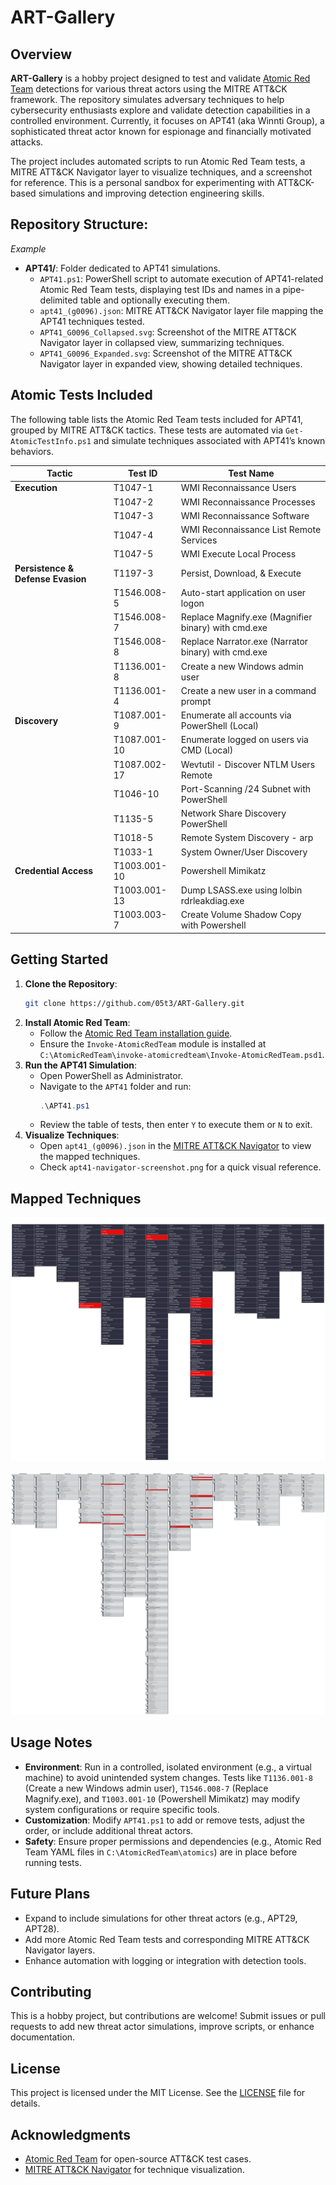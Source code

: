 
# ART-Gallery

## Overview
**ART-Gallery** is a hobby project designed to test and validate [Atomic Red Team](https://github.com/redcanaryco/atomic-red-team) detections for various threat actors using the MITRE ATT&CK framework. The repository simulates adversary techniques to help cybersecurity enthusiasts explore and validate detection capabilities in a controlled environment. Currently, it focuses on APT41 (aka Winnti Group), a sophisticated threat actor known for espionage and financially motivated attacks.

The project includes automated scripts to run Atomic Red Team tests, a MITRE ATT&CK Navigator layer to visualize techniques, and a screenshot for reference. This is a personal sandbox for experimenting with ATT&CK-based simulations and improving detection engineering skills.

## Repository Structure:

*Example*

- **APT41/**: Folder dedicated to APT41 simulations.
  - `APT41.ps1`: PowerShell script to automate execution of APT41-related Atomic Red Team tests, displaying test IDs and names in a pipe-delimited table and optionally executing them.
  - `apt41_(g0096).json`: MITRE ATT&CK Navigator layer file mapping the APT41 techniques tested.
  - `APT41_G0096_Collapsed.svg`: Screenshot of the MITRE ATT&CK Navigator layer in collapsed view, summarizing techniques.
  - `APT41_G0096_Expanded.svg`: Screenshot of the MITRE ATT&CK Navigator layer in expanded view, showing detailed techniques.

## Atomic Tests Included
The following table lists the Atomic Red Team tests included for APT41, grouped by MITRE ATT&CK tactics. These tests are automated via `Get-AtomicTestInfo.ps1` and simulate techniques associated with APT41’s known behaviors.

| Tactic                        | Test ID           | Test Name                                        |
|-------------------------------|-------------------|--------------------------------------------------|
| **Execution**                 | T1047-1           | WMI Reconnaissance Users                         |
|                               | T1047-2           | WMI Reconnaissance Processes                     |
|                               | T1047-3           | WMI Reconnaissance Software                       |
|                               | T1047-4           | WMI Reconnaissance List Remote Services          |
|                               | T1047-5           | WMI Execute Local Process                         |
| **Persistence & Defense Evasion** | T1197-3        | Persist, Download, & Execute                     |
|                               | T1546.008-5       | Auto-start application on user logon              |
|                               | T1546.008-7       | Replace Magnify.exe (Magnifier binary) with cmd.exe |
|                               | T1546.008-8       | Replace Narrator.exe (Narrator binary) with cmd.exe |
|                               | T1136.001-8       | Create a new Windows admin user                   |
|                               | T1136.001-4       | Create a new user in a command prompt             |
| **Discovery**                 | T1087.001-9       | Enumerate all accounts via PowerShell (Local)     |
|                               | T1087.001-10      | Enumerate logged on users via CMD (Local)         |
|                               | T1087.002-17      | Wevtutil - Discover NTLM Users Remote             |
|                               | T1046-10          | Port-Scanning /24 Subnet with PowerShell          |
|                               | T1135-5           | Network Share Discovery PowerShell                |
|                               | T1018-5           | Remote System Discovery - arp                     |
|                               | T1033-1           | System Owner/User Discovery                       |
| **Credential Access**         | T1003.001-10      | Powershell Mimikatz                               |
|                               | T1003.001-13      | Dump LSASS.exe using lolbin rdrleakdiag.exe       |
|                               | T1003.003-7       | Create Volume Shadow Copy with Powershell         |

## Getting Started
1. **Clone the Repository**:
   ```bash
   git clone https://github.com/05t3/ART-Gallery.git
   ```
2. **Install Atomic Red Team**:
   - Follow the [Atomic Red Team installation guide](https://github.com/redcanaryco/atomic-red-team#installation).
   - Ensure the `Invoke-AtomicRedTeam` module is installed at `C:\AtomicRedTeam\invoke-atomicredteam\Invoke-AtomicRedTeam.psd1`.
3. **Run the APT41 Simulation**:
   - Open PowerShell as Administrator.
   - Navigate to the `APT41` folder and run:
     ```powershell
     .\APT41.ps1
     ```
   - Review the table of tests, then enter `Y` to execute them or `N` to exit.
4. **Visualize Techniques**:
   - Open `apt41_(g0096).json` in the [MITRE ATT&CK Navigator](https://mitre-attack.github.io/attack-navigator/) to view the mapped techniques.
   - Check `apt41-navigator-screenshot.png` for a quick visual reference.

## Mapped Techniques

![image](Mitre_Navigator_Layer/APT41_G0096_Collapsed.svg)

![image](Mitre_Navigator_Layer/APT41_G0096_Expanded.svg)


## Usage Notes
- **Environment**: Run in a controlled, isolated environment (e.g., a virtual machine) to avoid unintended system changes. Tests like `T1136.001-8` (Create a new Windows admin user), `T1546.008-7` (Replace Magnify.exe), and `T1003.001-10` (Powershell Mimikatz) may modify system configurations or require specific tools.
- **Customization**: Modify `APT41.ps1` to add or remove tests, adjust the order, or include additional threat actors.
- **Safety**: Ensure proper permissions and dependencies (e.g., Atomic Red Team YAML files in `C:\AtomicRedTeam\atomics`) are in place before running tests.

## Future Plans
- Expand to include simulations for other threat actors (e.g., APT29, APT28).
- Add more Atomic Red Team tests and corresponding MITRE ATT&CK Navigator layers.
- Enhance automation with logging or integration with detection tools.

## Contributing
This is a hobby project, but contributions are welcome! Submit issues or pull requests to add new threat actor simulations, improve scripts, or enhance documentation.

## License
This project is licensed under the MIT License. See the [LICENSE](LICENSE) file for details.

## Acknowledgments
- [Atomic Red Team](https://github.com/redcanaryco/atomic-red-team) for open-source ATT&CK test cases.
- [MITRE ATT&CK Navigator](https://mitre-attack.github.io/attack-navigator/) for technique visualization.


